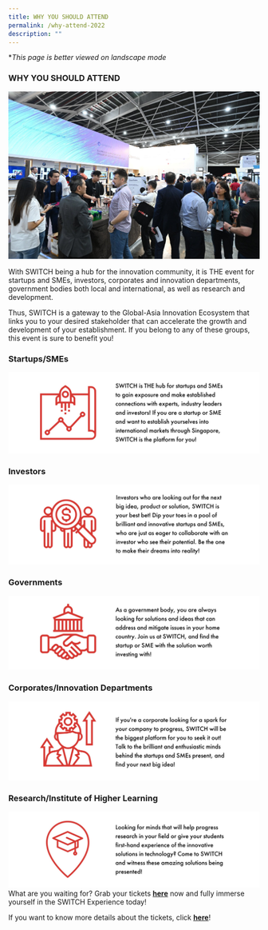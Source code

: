 ```yaml
---
title: WHY YOU SHOULD ATTEND
permalink: /why-attend-2022
description: ""
---
```



**This page is better viewed on landscape mode*
### **WHY YOU SHOULD ATTEND**
![Networking](/images/Networking.jpg)

With SWITCH being a hub for the innovation community, it is THE event for startups and SMEs, investors, corporates and innovation departments, government bodies both local and international, as well as research and development. 

Thus, SWITCH is a gateway to the Global-Asia Innovation Ecosystem that links you to your desired stakeholder that can accelerate the growth and development of your establishment. If you belong to any of these groups, this event is sure to benefit you!
### **Startups/SMEs**
![](/images/SWITCH%202022%20Landing%20Page/20497C47-29E4-4829-A238-D492A908B5AC_1_201_a.jpeg)
### **Investors**
![](/images/SWITCH%202022%20Landing%20Page/2D29616B-4A6A-4309-BCAC-D0C844D4DEE6_1_201_a.jpeg)
### **Governments**
![](/images/SWITCH%202022%20Landing%20Page/A2B25822-8879-48FE-9BB2-2BBC70FA0AE1_1_201_a.jpeg)
### **Corporates/Innovation Departments**
![](/images/SWITCH%202022%20Landing%20Page/80FDEF8E-E507-4AC0-ABA0-2BD62B7744CC_1_201_a.jpeg)
### **Research/Institute of Higher Learning**
![](/images/SWITCH%202022%20Landing%20Page/73D42A3E-F340-4725-B60C-12511E2E3628_1_201_a.jpeg)
What are you waiting for? Grab your tickets **[here](https://community.switchsg.org/register)** now and fully immerse yourself in the SWITCH Experience today!

If you want to know more details about the tickets, click **[here](https://enterprisesg-switch-staging.netlify.app/tickets)**!
